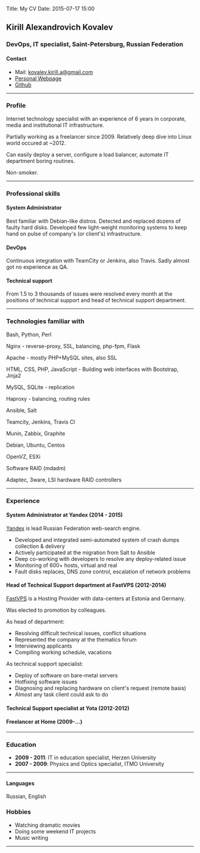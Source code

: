 Title: My CV
Date: 2015-07-17 15:00

## Kirill Alexandrovich Kovalev
### DevOps, IT specialist, Saint-Petersburg, Russian Federation

#### Contact
- Mail: [kovalev.kirill.a@gmail.com](mailto:kovalev.kirill.a@gmail.com)
- [Personal Webpage](http://agrrh.com/)
- [Github](http://www.github.com/agrrh-/)

------

### Profile

Internet technology specialist with an experience of 6 years in corporate, media and institutional IT infrastructure.

Partially working as a freelancer since 2009. Relatively deep dive into Linux world occured at ~2012.

Can easily deploy a server, configure a load balancer, automate IT department boring routines.

Non-smoker.

------

### Professional skills

#### System Administrator
Best familiar with Debian-like distros. Detected and replaced dozens of faulty hard disks. Developed few light-weight monitoring systems to keep hand on pulse of company's (or client's) infrastructure.

#### DevOps
Сontinuous integration with TeamCity or Jenkins, also Travis. Sadly almost got no experience as QA.

#### Technical support
From 1.5 to 3 thousands of issues were resolved every month at the positions of technical support and head of technical support department.

-------

### Technologies familiar with

Bash, Python, Perl

Nginx - reverse-proxy, SSL, balancing, php-fpm, Flask

Apache - mostly PHP+MySQL sites, also SSL

HTML, CSS, PHP, JavaScript - Building web interfaces with Bootstrap, Jinja2

MySQL, SQLite - replication

Haproxy - balancing, routing rules

Ansible, Salt

Teamcity, Jenkins, Travis CI

Munin, Zabbix, Graphite

Debian, Ubuntu, Centos

OpenVZ, ESXi

Software RAID (mdadm)

Adaptec, 3ware, LSI hardware RAID controllers

------

### Experience

#### System Administrator at Yandex (2014 - 2015)

[Yandex](http://www.yandex.ru/) is lead Russian Federation web-search engine.

- Developed and integrated semi-automated system of crash dumps collection & delivery
- Actively participated at the migration from Salt to Ansible
- Deep co-working with developers to resolve any deploy-related issue
- Monitoring of 600+ hosts, virtual and real
- Fault disks replaces, DNS zone control, escalation of network problems

#### Head of Technical Support department at FastVPS (2012-2014)

[FastVPS](http://fastvps.ru/) is a Hosting Provider with data-centers at Estonia and Germany.

Was elected to promotion by colleagues.

As head of department:
- Resolving difficult technical issues, conflict situations
- Represented the company at the thematics forum
- Interviewing applicants
- Compiling working schedule, vacations

As technical support specialist:
- Deploy of software on bare-metal servers
- Hotfixing software issues
- Diagnosing and replacing hardware on client's request (remote basis)
- Almost any task client could ask to do

#### Technical Support specialist at Yota (2012-2012)

#### Freelancer at Home (2009-...)

---

### Education

- __2009 - 2011__: IT in education specialist, Herzen University
- __2007 - 2009__: Physics and Optics specialist, ITMO University

----

#### Languages

Russian, English

### Hobbies

- Watching dramatic movies
- Doing some weekend IT projects
- Music writing

------
